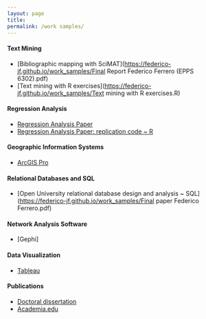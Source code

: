 ```yaml
---
layout: page
title:
permalink: /work samples/
---
```


#### Text Mining
  + [Bibliographic mapping with SciMAT](https://federico-jf.github.io/work_samples/Final Report Federico Ferrero (EPPS 6302).pdf)
  + [Text mining with R exercises](https://federico-jf.github.io/work_samples/Text mining with R exercises.R)
  
#### Regression Analysis
  + [Regression Analysis Paper](https://federico-jf.github.io/work_samples/Final_Paper_Ferrero.pdf)
  + [Regression Analysis Paper: replication code ~ R](https://federico-jf.github.io/work_samples/Replication_code_ferrero.R)
   
#### Geographic Information Systems
  + [ArcGIS Pro](https://federico-jf.github.io/work_samples/all_labs.pdf)

#### Relational Databases and SQL
  + [Open University relational database design and analysis ~ SQL](https://federico-jf.github.io/work_samples/Final paper Federico Ferrero.pdf)

#### Network Analysis Software
  + [Gephi]

#### Data Visualization
  + [Tableau](https://federico-jf.github.io/work_samples/Tableau_samples_Ferrero.pdf)
  
#### Publications
  + [Doctoral dissertation](https://www.academia.edu/38714174/Aprendizaje_de_L%C3%B3gica_Informal_y_uso_de_nuevas_tecnolog%C3%ADas_para_la_diagramaci%C3%B3n_de_argumentos_un_estudio_de_caso_en_la_Universidad_Nacional_de_C%C3%B3rdoba)
  + [Academia.edu](https://cordoba.academia.edu/FedericoFerrero)
  
